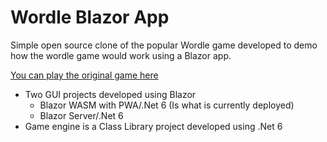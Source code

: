 # Wordle Blazor App

Simple open source clone of the popular Wordle game developed to demo how the wordle game would work using a Blazor app.

<a href="https://www.powerlanguage.co.uk/wordle/" class="underline font-bold">You can play the original game here</a>

* Two GUI projects developed using Blazor
    * Blazor WASM with PWA/.Net 6 (Is what is currently deployed)
    * Blazor Server/.Net 6
* Game engine is a Class Library project developed using .Net 6
